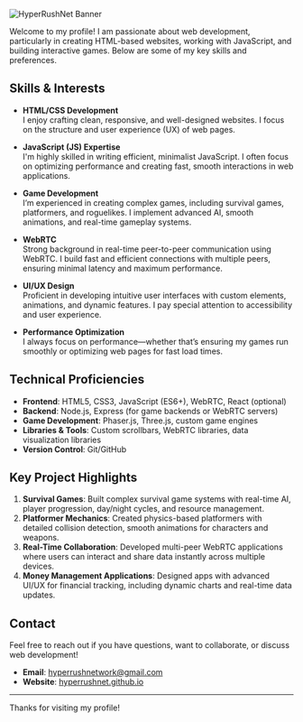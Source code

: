 ![HyperRushNet Banner](https://hyperrushnet.github.io/assets/logo.png)

Welcome to my profile! I am passionate about web development, particularly in creating HTML-based websites, working with JavaScript, and building interactive games. Below are some of my key skills and preferences.

## Skills & Interests

- **HTML/CSS Development**  
  I enjoy crafting clean, responsive, and well-designed websites. I focus on the structure and user experience (UX) of web pages.

- **JavaScript (JS) Expertise**  
  I'm highly skilled in writing efficient, minimalist JavaScript. I often focus on optimizing performance and creating fast, smooth interactions in web applications.

- **Game Development**  
  I’m experienced in creating complex games, including survival games, platformers, and roguelikes. I implement advanced AI, smooth animations, and real-time gameplay systems.

- **WebRTC**  
  Strong background in real-time peer-to-peer communication using WebRTC. I build fast and efficient connections with multiple peers, ensuring minimal latency and maximum performance.

- **UI/UX Design**  
  Proficient in developing intuitive user interfaces with custom elements, animations, and dynamic features. I pay special attention to accessibility and user experience.

- **Performance Optimization**  
  I always focus on performance—whether that’s ensuring my games run smoothly or optimizing web pages for fast load times.

## Technical Proficiencies

- **Frontend**: HTML5, CSS3, JavaScript (ES6+), WebRTC, React (optional)
- **Backend**: Node.js, Express (for game backends or WebRTC servers)
- **Game Development**: Phaser.js, Three.js, custom game engines
- **Libraries & Tools**: Custom scrollbars, WebRTC libraries, data visualization libraries
- **Version Control**: Git/GitHub

## Key Project Highlights

1. **Survival Games**: Built complex survival game systems with real-time AI, player progression, day/night cycles, and resource management.
2. **Platformer Mechanics**: Created physics-based platformers with detailed collision detection, smooth animations for characters and weapons.
3. **Real-Time Collaboration**: Developed multi-peer WebRTC applications where users can interact and share data instantly across multiple devices.
4. **Money Management Applications**: Designed apps with advanced UI/UX for financial tracking, including dynamic charts and real-time data updates.

## Contact

Feel free to reach out if you have questions, want to collaborate, or discuss web development!

- **Email**: [hyperrushnetwork@gmail.com](mailto:hyperrushnetwork@gmail.com)
- **Website**: [hyperrushnet.github.io](https://hyperrushnet.github.io)

---

Thanks for visiting my profile!
